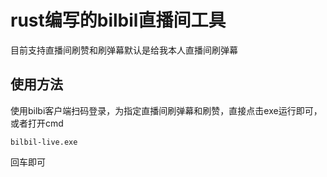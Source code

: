 # rust编写的bilbil直播间工具

目前支持直播间刷赞和刷弹幕默认是给我本人直播间刷弹幕

## 使用方法

使用bilbi客户端扫码登录，为指定直播间刷弹幕和刷赞，直接点击exe运行即可，或者打开cmd

```chatinput
bilbil-live.exe
```
回车即可